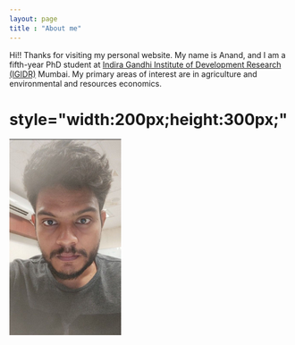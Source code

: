```yaml
---
layout: page
title : "About me"
---
```


Hi!! Thanks for visiting my personal website. My name is Anand, and I am a fifth-year PhD student at [Indira Gandhi Institute of Development Research (IGIDR)](http://www.igidr.ac.in/) Mumbai. My primary areas of interest are in agriculture and environmental and resources economics.

# style="width:200px;height:300px;"
<img src="/assets/images/anand.jpg" alt="Anand's Photo" style="width:200px;height:auto;">
